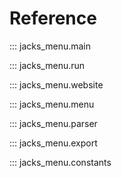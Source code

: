 # Reference

::: jacks_menu.main

::: jacks_menu.run

::: jacks_menu.website

::: jacks_menu.menu

::: jacks_menu.parser

::: jacks_menu.export

::: jacks_menu.constants
